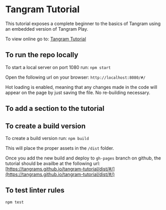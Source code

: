 # Tangram Tutorial

This tutorial exposes a complete beginner to the basics of Tangram using an embedded version of Tangram Play.

To view online go to: [Tangram Tutorial](https://tangrams.github.io/tangram-tutorial/dist/#/)

## To run the repo locally

To start a local server on port 1080 run: `npm start`

Open the following url on your browser: `http://localhost:8080/#/`

Hot loading is enabled, meaning that any changes made in the code will appear on the page by just saving the file. No re-building necessary.

## To add a section to the tutorial

## To create a build version

To create a build version run: `npm build`

This will place the proper assets in the `/dist` folder.

Once you add the new build and deploy to `gh-pages` branch on github, the tutorial should be availbe at the following url: [https://tangrams.github.io/tangram-tutorial/dist/#/](https://tangrams.github.io/tangram-tutorial/dist/#/)

## To test linter rules

`npm test`
